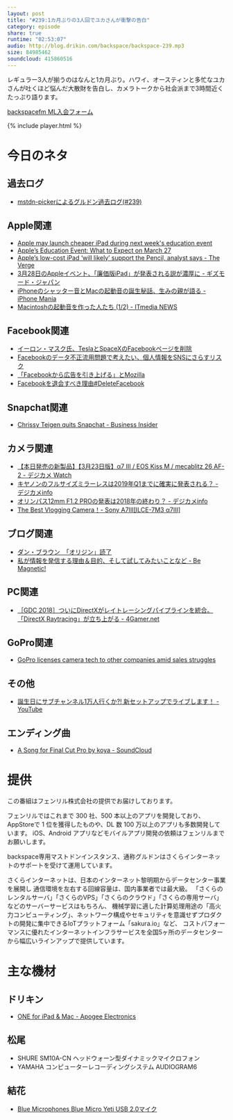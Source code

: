 ```yaml
---
layout: post
title: "#239:1カ月ぶりの3人回でユカさんが衝撃の告白"
category: episode
share: true
runtime: "02:53:07"
audio: http://blog.drikin.com/backspace/backspace-239.mp3
size: 84985462
soundcloud: 415860516
---
```


レギュラー3人が揃うのはなんと1カ月ぶり。ハワイ、オースティンと多忙なユカさんが吐くほど悩んだ大散財を告白し、カメラトークから社会派まで3時間近くたっぷり語ります。

[backspacefm ML入会フォーム](http://backspace.us11.list-manage.com/subscribe?u=09c933bd3997c1d16dbed156a&id=84b6529b91)

{% include player.html %}

# 今日のネタ

## 過去ログ
* [mstdn-pickerによるグルドン過去ログ(#239)](https://rbtnn.github.io/mstdn-picker/?instance=mstdn.guru&since_id=99742591536667551&max_id=99743283443843671)

## Apple関連
* [Apple may launch cheaper iPad during next week's education event](https://thenextweb.com/apple/2018/03/23/apple-may-launch-cheaper-ipad-next-weeks-education-event/)
* [Apple’s Education Event: What to Expect on March 27](https://www.dailydot.com/debug/apple-education-event-chicago/)
* [Apple’s low-cost iPad ‘will likely’ support the Pencil, analyst says - The Verge](https://www.theverge.com/circuitbreaker/2018/3/23/17156918/apple-ipad-pencil-support-low-cost-education-kuo)
* [3月28日のAppleイベント、「廉価版iPad」が発表される説が濃厚に - ギズモード・ジャパン](https://www.gizmodo.jp/2018/03/28th-mar-event-ipad-mark-gurman.html)
* [iPhoneのシャッター音とMacの起動音の誕生秘話、生みの親が語る - iPhone Mania](https://iphone-mania.jp/news-207006/)
* [Macintoshの起動音を作った人たち (1/2) - ITmedia NEWS](http://www.itmedia.co.jp/news/articles/1610/31/news094.html)

## Facebook関連
* [イーロン・マスク氏、TeslaとSpaceXのFacebookページを削除](http://www.itmedia.co.jp/news/articles/1803/25/news012.html)
* [Facebookのデータ不正流用問題で考えたい、個人情報をSNSにさらすリスク](http://www.itmedia.co.jp/pcuser/articles/1803/25/news009.html)
* [「Facebookから広告を引き上げる」とMozilla](http://www.itmedia.co.jp/news/articles/1803/23/news107.html)
* [Facebookを退会すべき理由#DeleteFacebook](http://www.itmedia.co.jp/news/articles/1803/21/news040.html)

## Snapchat関連
* [Chrissy Teigen quits Snapchat - Business Insider](http://www.businessinsider.com/chrissy-teigen-quits-snapchat-2018-3)

## カメラ関連
* [【本日発売の新製品】【3月23日版】α7 III / EOS Kiss M / mecablitz 26 AF-2 - デジカメ Watch](https://dc.watch.impress.co.jp/docs/news/release/1113191.html)
* [キヤノンのフルサイズミラーレスは2019年Q1までに確実に発表される？ - デジカメinfo](http://digicame-info.com/2018/03/2019q1.html)
* [オリンパス12mm F1.2 PROの発表は2018年の終わり？ - デジカメinfo](http://digicame-info.com/2018/03/12mm-f12-pro2018.html)
* [The Best Vlogging Camera！- Sony A7Ⅲ[ILCE-7M3 α7Ⅲ]](https://youtu.be/e597JJxMqEY)

## ブログ関連
* [ダン・ブラウン　「オリジン」読了](http://d.hatena.ne.jp/shi3z/20180319/1521418473)
* [私が情報を発信する理由＆目的、そして試してみたいことなど - Be Magnetic!](http://akane.website/2018/03/22/blog-and-try/)

## PC関連
* [［GDC 2018］ついにDirectXがレイトレーシングパイプラインを統合。「DirectX Raytracing」が立ち上がる - 4Gamer.net](http://www.4gamer.net/games/033/G003329/20180320141/)

## GoPro関連
* [GoPro licenses camera tech to other companies amid sales struggles](https://www.engadget.com/2018/03/22/gopro-licenses-camera-tech/)

## その他
* [誕生日にサブチャンネル1万人行くか?! 新セットアップでライブします！ - YouTube](https://youtu.be/oUZn7IUhw6g?t=39m16s)

## エンディング曲
* [A Song for Final Cut Pro by koya - SoundCloud](https://soundcloud.com/koya/a-song-for-final-cut-pro)

# 提供

この番組はフェンリル株式会社の提供でお届けしております。

フェンリルではこれまで 300 社、500 本以上のアプリを開発しており、AppStoreで 1 位を獲得したものや、DL 数 100 万以上のアプリも多数開発しています。
iOS、Android アプリなどモバイルアプリ開発の依頼はフェンリルまでお願いします。

backspace専用マストドンインスタンス、通称グルドンはさくらインターネットのサポートを受けて運用しています。

さくらインターネットは、日本のインターネット黎明期からデータセンター事業を展開し
通信環境を左右する回線容量は、国内事業者では最大級。
「さくらのレンタルサーバ」「さくらのVPS」「さくらのクラウド」「さくらの専用サーバ」などのサーバーサービスはもちろん、
機械学習に適した計算処理用途の「高火力コンピューティング」、ネットワーク構成やセキュリティを意識せずプロダクトの開発に集中できるIoTプラットフォーム「sakura.io」など、
コストパフォーマンスに優れたインターネットインフラサービスを全国5ヶ所のデータセンターから幅広いラインアップで提供しています。

# 主な機材

## ドリキン
* [ONE for iPad & Mac - Apogee Electronics](http://amzn.to/2DJVyyj)

## 松尾
* SHURE  SM10A-CN ヘッドウォーン型ダイナミックマイクロフォン
* YAMAHA コンピューターレコーディングシステム AUDIOGRAM6

## 結花
* [Blue Microphones Blue Micro Yeti USB 2.0マイク](http://www.bluedesigns.jp/products/yeti/)

